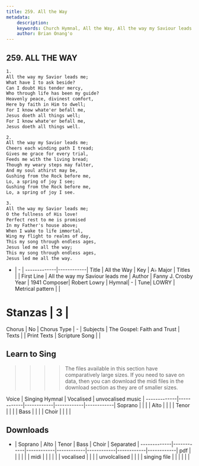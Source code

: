```yaml
---
title: 259. All the Way
metadata:
    description: 
    keywords: Church Hymnal, All the Way, All the way my Saviour leads me, 
    author: Brian Onang'o
---
```



## 259. ALL THE WAY

```txt
1.
All the way my Savior leads me;
What have I to ask beside?
Can I doubt His tender mercy,
Who through life has been my guide?
Heavenly peace, divinest comfort,
Here by faith in Him to dwell;
For I know whate'er befall me,
Jesus doeth all things well;
For I know whate'er befall me,
Jesus doeth all things well.

2.
All the way my Savior leads me;
Cheers each winding path I tread;
Gives me grace for every trial,
Feeds me with the living bread;
Though my weary steps may falter,
And my soul athirst may be,
Gushing from the Rock before me,
Lo, a spring of joy I see;
Gushing from the Rock before me,
Lo, a spring of joy I see.

3.
All the way my Savior leads me;
O the fullness of His love!
Perfect rest to me is promised
In my Father's house above;
When I wake to life immortal,
Wing my flight to realms of day,
This my song through endless ages,
Jesus led me all the way;
This my song through endless ages,
Jesus led me all the way.

```

- |   -  |
-------------|------------|
Title | All the Way |
Key | A♭ Major |
Titles |  |
First Line | All the way my Saviour leads me |
Author | Fanny J. Crosby
Year | 1941
Composer| Robert Lowry |
Hymnal|  - |
Tune| LOWRY |
Metrical pattern | |
# Stanzas | 3 |
Chorus | No |
Chorus Type | - |
Subjects | The Gospel: Faith and Trust |
Texts |  |
Print Texts | 
Scripture Song |  |
  
## Learn to Sing

>>>> The files available in this section have comparatively large sizes. If you need to save on data, then you can download the midi files in the download section as they are of smaller sizes.

Voice |  Singing Hymnal | Vocalised | unvocalised music |
-------------|------------|------------|------------|------------|
Soprano | | | |
Alto | | | |
Tenor | | | |
Bass | | | |
Choir | | | |

## Downloads

- |  Soprano | Alto | Tenor | Bass | Choir | Separated |
-------------|------------|------------|------------|------------|------------|------------|
pdf | | | | | |
midi | | | | | |
vocalised | | | |
unvolcalised | | | |
singing file | | | | | |
  